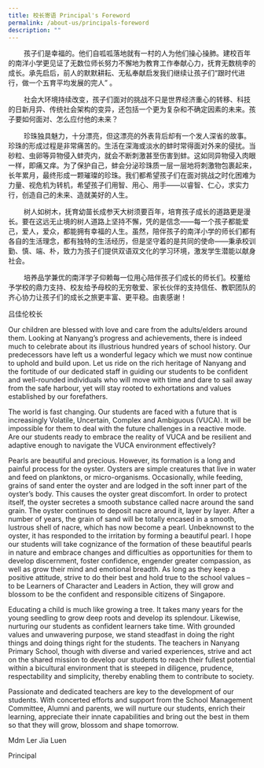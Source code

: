 ```yaml
---
title: 校长寄语 Principal's Foreword
permalink: /about-us/principals-foreword
description: ""
---
```

        孩子们是幸福的。他们自呱呱落地就有一村的人为他们操心操肺。建校百年的南洋小学更见证了无数位师长努力不懈地为教育工作奉献心力，抚育无数桃李的成长。承先启后，前人的默默耕耘、无私奉献启发我们继续让孩子们“跟时代进行，做一个五育平均发展的完人” 。  

  

        社会大环境持续改变，孩子们面对的挑战不只是世界经济重心的转移、科技的日新月异、传统社会架构的变异，还包括一个更为复杂和不确定因素的未来。孩子要如何面对、怎么应付他的未来？

  

        珍珠独具魅力，十分漂亮，但这漂亮的外表背后却有一个发人深省的故事。珍珠的形成过程是非常痛苦的。生活在深海或淡水的蚌时常得面对外来的侵扰。当砂粒、虫卵等异物侵入蚌壳内，就会不断刺激甚至伤害到蚌。这如同异物侵入肉眼一样，即痛又痒。为了保护自己，蚌会分泌珍珠质一层一层地将刺激物包裹起来，长年累月，最终形成一颗璀璨的珍珠。我们都希望孩子们在面对挑战之时化困难为力量、视危机为转机，希望孩子们用智、用心、用手——以睿智、仁心，求实力行，创造自己的未来、造就美好的人生。

  

        树人如树木，抚育幼苗长成参天大树须要百年，培育孩子成长的道路更是漫长。要在这远无止境的树人道路上坚持不懈，凭的是信念——每一个孩子都能爱己，爱人，爱众，都能拥有幸福的人生。虽然，陪伴孩子的南洋小学的师长们都有各自的生活理念，都有独特的生活经历，但是坚守着的是共同的使命——秉承校训勤、慎、端、朴，致力为孩子们提供双语双文化的学习环境，激发学生潜能以献身社会。

  

        培养品学兼优的南洋学子仰赖每一位用心陪伴孩子们成长的师长们。校董给予学校的鼎力支持、校友给予母校的无穷敬爱、家长伙伴的支持信任、教职团队的齐心协力让孩子们的成长之旅更丰富、更平稳。由衷感谢！

  

吕佳伦校长

Our children are blessed with love and care from the adults/elders around them. Looking at Nanyang’s progress and achievements, there is indeed much to celebrate about its illustrious hundred years of school history. Our predecessors have left us a wonderful legacy which we must now continue to uphold and build upon. Let us ride on the rich heritage of Nanyang and the fortitude of our dedicated staff in guiding our students to be confident and well-rounded individuals who will move with time and dare to sail away from the safe harbour, yet will stay rooted to exhortations and values established by our forefathers.  

  

The world is fast changing. Our students are faced with a future that is increasingly Volatile, Uncertain, Complex and Ambiguous (VUCA). It will be impossible for them to deal with the future challenges in a reactive mode. Are our students ready to embrace the reality of VUCA and be resilient and adaptive enough to navigate the VUCA environment effectively?

  

Pearls are beautiful and precious. However, its formation is a long and painful process for the oyster. Oysters are simple creatures that live in water and feed on planktons, or micro-organisms. Occasionally, while feeding, grains of sand enter the oyster and are lodged in the soft inner part of the oyster’s body. This causes the oyster great discomfort. In order to protect itself, the oyster secretes a smooth substance called nacre around the sand grain. The oyster continues to deposit nacre around it, layer by layer. After a number of years, the grain of sand will be totally encased in a smooth, lustrous shell of nacre, which has now become a pearl. Unbeknownst to the oyster, it has responded to the irritation by forming a beautiful pearl. I hope our students will take cognizance of the formation of these beautiful pearls in nature and embrace changes and difficulties as opportunities for them to develop discernment, foster confidence, engender greater compassion, as well as grow their mind and emotional breadth. As long as they keep a positive attitude, strive to do their best and hold true to the school values – to be Learners of Character and Leaders in Action, they will grow and blossom to be the confident and responsible citizens of Singapore.

  

Educating a child is much like growing a tree. It takes many years for the young seedling to grow deep roots and develop its splendour. Likewise, nurturing our students as confident learners take time. With grounded values and unwavering purpose, we stand steadfast in doing the right things and doing things right for the students. The teachers in Nanyang Primary School, though with diverse and varied experiences, strive and act on the shared mission to develop our students to reach their fullest potential within a bicultural environment that is steeped in diligence, prudence, respectability and simplicity, thereby enabling them to contribute to society.

  

Passionate and dedicated teachers are key to the development of our students. With concerted efforts and support from the School Management Committee, Alumni and parents, we will nurture our students, enrich their learning, appreciate their innate capabilities and bring out the best in them so that they will grow, blossom and shape tomorrow.

  

Mdm Ler Jia Luen

Principal